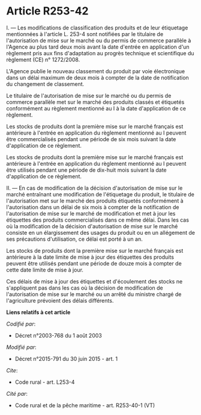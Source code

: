 # Article R253-42

I. ― Les modifications de classification des produits et de leur étiquetage mentionnées à l'article L. 253-4 sont notifiées
par le titulaire de l'autorisation de mise sur le marché ou du permis de commerce parallèle à l'Agence au plus tard deux mois
avant la date d'entrée en application d'un règlement pris aux fins d'adaptation au progrès technique et scientifique du
règlement (CE) n° 1272/2008. 

L'Agence publie le nouveau classement du produit par voie électronique dans un délai maximum de deux mois à compter de la
date de notification du changement de classement. 

Le titulaire de l'autorisation de mise sur le marché ou du permis de commerce parallèle met sur le marché des produits
classés et étiquetés conformément au règlement mentionné au I à la date d'application de ce règlement. 

Les stocks de produits dont la première mise sur le marché français est antérieure à l'entrée en application du règlement
mentionné au I peuvent être commercialisés pendant une période de six mois suivant la date d'application de ce règlement. 

Les stocks de produits dont la première mise sur le marché français est antérieure à l'entrée en application du règlement
mentionné au I peuvent être utilisés pendant une période de dix-huit mois suivant la date d'application de ce règlement. 

II. ― En cas de modification de la décision d'autorisation de mise sur le marché entraînant une modification de l'étiquetage
du produit, le titulaire de l'autorisation met sur le marché des produits étiquetés conformément à l'autorisation dans un
délai de six mois à compter de la notification de l'autorisation de mise sur le marché de modification et met à jour les
étiquettes des produits commercialisés dans ce même délai. Dans les cas où la modification de la décision d'autorisation de
mise sur le marché consiste en un élargissement des usages du produit ou en un allégement de ses précautions d'utilisation,
ce délai est porté à un an. 

Les stocks de produits dont la première mise sur le marché français est antérieure à la date limite de mise à jour des
étiquettes des produits peuvent être utilisés pendant une période de douze mois à compter de cette date limite de mise à
jour. 

Ces délais de mise à jour des étiquettes et d'écoulement des stocks ne s'appliquent pas dans les cas où la décision de
modification de l'autorisation de mise sur le marché ou un arrêté du ministre chargé de l'agriculture prévoient des délais
différents.

**Liens relatifs à cet article**

_Codifié par_:

  - Décret n°2003-768 du 1 août 2003

_Modifié par_:

  - Décret n°2015-791 du 30 juin 2015 - art. 1

_Cite_:

  - Code rural - art. L253-4

_Cité par_:

  - Code rural et de la pêche maritime - art. R253-40-1 (VT)
